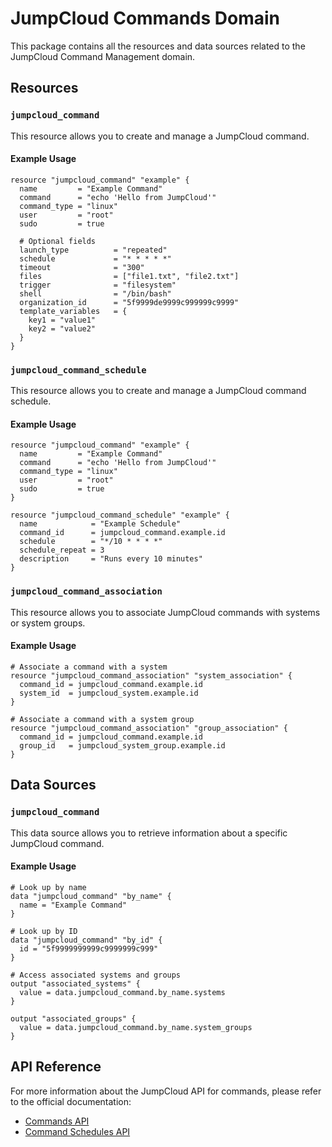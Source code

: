 # JumpCloud Commands Domain

This package contains all the resources and data sources related to the JumpCloud Command Management domain.

## Resources

### `jumpcloud_command`

This resource allows you to create and manage a JumpCloud command.

#### Example Usage

```hcl
resource "jumpcloud_command" "example" {
  name         = "Example Command"
  command      = "echo 'Hello from JumpCloud'"
  command_type = "linux"
  user         = "root"
  sudo         = true
  
  # Optional fields
  launch_type          = "repeated"
  schedule             = "* * * * *"
  timeout              = "300"
  files                = ["file1.txt", "file2.txt"]
  trigger              = "filesystem"
  shell                = "/bin/bash"
  organization_id      = "5f9999de9999c999999c9999"
  template_variables   = {
    key1 = "value1"
    key2 = "value2"
  }
}
```

### `jumpcloud_command_schedule`

This resource allows you to create and manage a JumpCloud command schedule.

#### Example Usage

```hcl
resource "jumpcloud_command" "example" {
  name         = "Example Command"
  command      = "echo 'Hello from JumpCloud'"
  command_type = "linux"
  user         = "root"
  sudo         = true
}

resource "jumpcloud_command_schedule" "example" {
  name            = "Example Schedule"
  command_id      = jumpcloud_command.example.id
  schedule        = "*/10 * * * *"
  schedule_repeat = 3
  description     = "Runs every 10 minutes"
}
```

### `jumpcloud_command_association`

This resource allows you to associate JumpCloud commands with systems or system groups.

#### Example Usage

```hcl
# Associate a command with a system
resource "jumpcloud_command_association" "system_association" {
  command_id = jumpcloud_command.example.id
  system_id  = jumpcloud_system.example.id
}

# Associate a command with a system group
resource "jumpcloud_command_association" "group_association" {
  command_id = jumpcloud_command.example.id
  group_id   = jumpcloud_system_group.example.id
}
```

## Data Sources

### `jumpcloud_command`

This data source allows you to retrieve information about a specific JumpCloud command.

#### Example Usage

```hcl
# Look up by name
data "jumpcloud_command" "by_name" {
  name = "Example Command"
}

# Look up by ID
data "jumpcloud_command" "by_id" {
  id = "5f9999999999c9999999c999"
}

# Access associated systems and groups
output "associated_systems" {
  value = data.jumpcloud_command.by_name.systems
}

output "associated_groups" {
  value = data.jumpcloud_command.by_name.system_groups
}
```

## API Reference

For more information about the JumpCloud API for commands, please refer to the official documentation:

- [Commands API](https://docs.jumpcloud.com/api/1.0/index.html#commands)
- [Command Schedules API](https://docs.jumpcloud.com/api/1.0/index.html#command-triggers) 